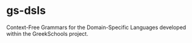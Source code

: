 # gs-dsls
Context-Free Grammars for the Domain-Specific Languages developed within the GreekSchools project.
